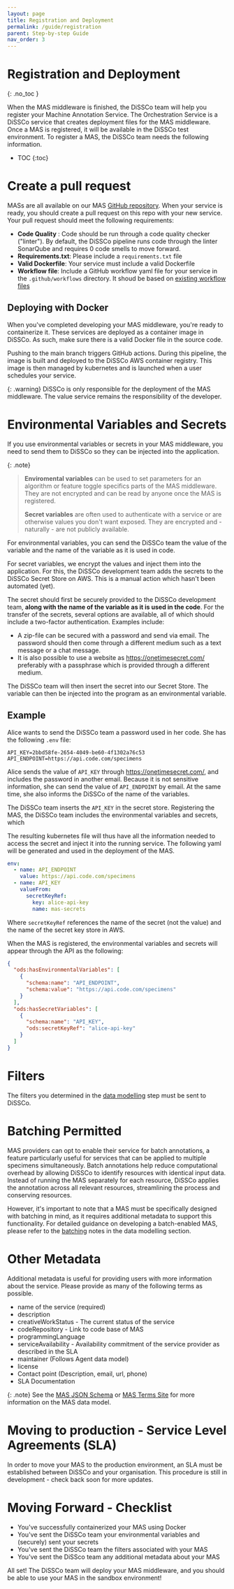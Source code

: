 ```yaml
---
layout: page
title: Registration and Deployment
permalink: /guide/registration
parent: Step-by-step Guide
nav_order: 3
---
```


# Registration and Deployment

{: .no_toc }

When the MAS middleware is finished, the DiSSCo team will help you register your Machine Annotation
Service. The Orchestration Service is a DiSSCo service that creates deployment files for the MAS
middleware. Once a MAS is registered, it will be available in the DiSSCo test environment. To
register a MAS, the DiSSCo team needs the following information.

- TOC
  {:toc}

# Create a pull request

MASs are all available on our
MAS [GitHub repository](https://github.com/DiSSCo/demo-enrichment-service-image). When your service
is ready, you should create a pull request on this repo with your new service. Your pull request
should meet the following requirements:

- **Code Quality** : Code should be run through a code quality checker ("linter"). By default, the
  DiSSCo pipeline runs code through the linter SonarQube and requires 0 code smells to move forward.
- **Requirements.txt**: Please include a `requirements.txt` file
- **Valid Dockerfile**: Your service must include a valid Dockerfile
- **Workflow file**: Include a GitHub workflow yaml file for your service in the `.github/workflows`
  directory. It shoud be based
  on [existing workflow files](https://github.com/DiSSCo/demo-enrichment-service-image/blob/main/.github/workflows/osm-georeferencing-pipeline.yml)

## Deploying with Docker

When you've completed developing your MAS middleware, you're ready to containerize it. These
services are deployed as a container image in DiSSCo. As such, make sure
there is a valid Docker file in the source code.

Pushing to the main branch triggers GitHub actions. During this pipeline, the image is built and
deployed to the DiSSCo AWS container registry. This image is then managed by kubernetes and is
launched when a user schedules your service.

{: .warning}
DiSSCo is only responsible for the deployment of the MAS middleware. The value service
remains the responsibility of the developer.

# Environmental Variables and Secrets

If you use environmental variables or secrets in your MAS middleware, you need to send them to
DiSSCo so they can be injected into the application.

{: .note}
>
> **Enviromental variables** can be used to set parameters for an algorithm or feature toggle
> specifics
> parts of the MAS middleware. They are not encrypted and can be read by anyone once the MAS is
> registered.
>
> **Secret variables** are often used to authenticate with a service or are otherwise values you
> don't want exposed. They are encrypted and - naturally - are not publicly available.

For environmental variables, you can send the DiSSCo team the value of the variable and the name of
the variable as it is used in code.

For secret variables, we encrypt the values and inject them into the application. For this, the
DiSSCo development team adds the secrets to the DiSSCo Secret Store on AWS. This is a
manual action which hasn't been automated (yet).

The secret should first be securely provided to the DiSSCo development team, **along with the name
of the variable as it is used in the code**. For the transfer of the secrets, several options are
available, all of which should include a two-factor authentication.
Examples include:

- A zip-file can be secured with a password and send via email. The password should then come
  through a different medium
  such as a text message or a chat message.
- It is also possible to use a website as https://onetimesecret.com/ preferably with a passphrase
  which is provided through a different
  medium.

The DiSSCo team will then insert the secret into our Secret Store. The variable can then be injected
into the program as an environmental variable.

## Example

Alice wants to send the DiSSCo team a password used in her code. She has the following `.env` file:

```text
API_KEY=2bbd58fe-2654-4049-be60-4f1302a76c53
API_ENDPOINT=https://api.code.com/specimens
```

Alice sends the value of `API_KEY` through https://onetimesecret.com/, and includes the password in
another email. Because it is not sensitive information, she can send the value of `API_ENDPOINT` by
email. At the same time, she also informs the DiSSCo of the name of the variables.

The DiSSCo team inserts the `API_KEY` in the secret store. Registering the MAS, the DiSSCo team
includes the environmental variables and secrets, which

The resulting kubernetes file will thus have all the information needed to access the secret and
inject it into the running service. The following yaml will be generated and used in the deployment
of the MAS.

```yaml
env:
  - name: API_ENDPOINT
    value: https://api.code.com/specimens
  - name: API_KEY
    valueFrom:
      secretKeyRef:
        key: alice-api-key
        name: mas-secrets
```

Where `secretKeyRef` references the name of the secret (not the value) and the name of the secret
key store in AWS.

When the MAS is registered, the environmental variables and secrets will appear through the API as
the following:

```json
{
  "ods:hasEnvironmentalVariables": [
    {
      "schema:name": "API_ENDPOINT",
      "schema:value": "https://api.code.com/specimens"
    }
  ],
  "ods:hasSecretVariables": [
    {
      "schema:name": "API_KEY",
      "ods:secretKeyRef": "alice-api-key"
    }
  ]
}
```

# Filters

The filters you determined in the [data modelling](/mas-developers-documentation/guide/data-model)
step must be sent to DiSSCo.

# Batching Permitted

MAS providers can opt to enable their service for batch annotations, a feature particularly useful
for services that can be applied to multiple specimens simultaneously. Batch annotations help reduce
computational overhead by allowing DiSSCo to identify resources with identical input data. Instead
of running the MAS separately for each resource, DiSSCo applies the annotation across all relevant
resources, streamlining the process and conserving resources.

However, it's important to note that a MAS must be specifically designed with batching in mind, as
it requires additional metadata to support this functionality. For detailed guidance on developing a
batch-enabled MAS, please refer to
the [batching](/mas-developers-documentation/guide/data/#batching-annotations) notes in the data
modelling section.

# Other Metadata

Additional metadata is useful for providing users with more information about the service. Please
provide as many of the following terms as possible.

- name of the service (required)
- description
- creativeWorkStatus - The current status of the service
- codeRepository - Link to code base of MAS
- programmingLanguage
- serviceAvailability - Availability commitment of the service provider as described in the SLA
- maintainer (Follows Agent data model)
- license
- Contact point (Description, email, url, phone)
- SLA Documentation

{: .note}
See
the [MAS JSON Schema](https://schemas.dissco.tech/schemas/fdo-type/machine-annotation-service/latest/machine-annotation-service.json)
or [MAS Terms Site](https://terms.dissco.tech/machine-annotation-service-terms)
for more information on the MAS data model.

# Moving to production - Service Level Agreements (SLA)

In order to move your MAS to the production environment, an SLA must be established between DiSSCo
and your organisation. This procedure is still in development - check back soon for more updates. 

# Moving Forward - Checklist

- You've successfully containerized your MAS using Docker
- You've sent the DiSSCo team your environmental variables and (securely) sent your secrets
- You've sent the DiSSCo team the filters associated with your MAS
- You've sent the DiSSco team any additional metadata about your MAS

All set! The DiSSCo team will deploy your MAS middleware, and you should be able to use your MAS in
the sandbox environment! 